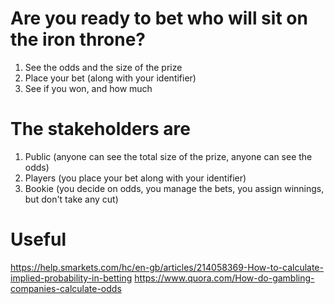 # Are you ready to bet who will sit on the iron throne?

1. See the odds and the size of the prize
1. Place your bet (along with your identifier)
1. See if you won, and how much

# The stakeholders are

1. Public (anyone can see the total size of the prize, anyone can see the odds)
1. Players (you place your bet along with your identifier)
1. Bookie (you decide on odds, you manage the bets, you assign winnings, but don't take any cut)

# Useful

https://help.smarkets.com/hc/en-gb/articles/214058369-How-to-calculate-implied-probability-in-betting
https://www.quora.com/How-do-gambling-companies-calculate-odds
